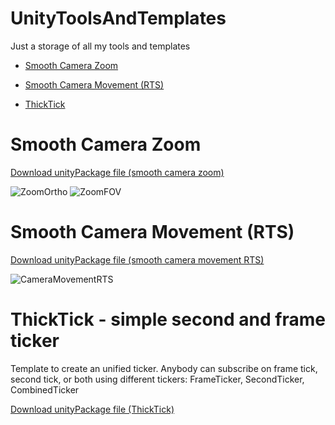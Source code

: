 # UnityToolsAndTemplates
Just a storage of all my tools and templates

- [Smooth Camera Zoom](#smooth-camera-zoom)
- [Smooth Camera Movement (RTS)](#smooth-camera-movement-rts)

- [ThickTick](#thicktick---simple-second-and-frame-ticker)

# Smooth Camera Zoom
[Download unityPackage file (smooth camera zoom)](https://github.com/vavilichev/UnityToolsAndTemplates/raw/refs/heads/main/Assets/SmoothCameraZoom/SmoothCameraZoomTemplate.unitypackage)

![ZoomOrtho](https://github.com/user-attachments/assets/84e01848-9def-443e-8751-c9a3851f53ec)
![ZoomFOV](https://github.com/user-attachments/assets/70c274f3-8a89-4ed5-93c7-0c5af8a83529)

# Smooth Camera Movement (RTS)
[Download unityPackage file (smooth camera movement RTS)](https://github.com/vavilichev/UnityToolsAndTemplates/raw/refs/heads/main/Assets/SmoothCameraRTS/SmoothCameraRTS.unitypackage)

![CameraMovementRTS](https://github.com/user-attachments/assets/f0a03a88-bacf-47fa-a30c-a2e56c029335)

# ThickTick - simple second and frame ticker
Template to create an unified ticker. Anybody can subscribe on frame tick, second tick, or both using different tickers: FrameTicker, SecondTicker, CombinedTicker<br>

[Download unityPackage file (ThickTick)](https://github.com/vavilichev/UnityToolsAndTemplates/raw/refs/heads/main/Assets/ThickTick/ThickTick.unitypackage)

